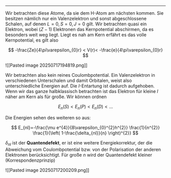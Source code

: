***

Wir betrachten diese Atome, da sie dem $\text{H}$-Atom am nächsten kommen. Sie besitzen nämlich nur ein Valenzelektron und sonst abgeschlossene Schalen, auf denen $L=0,S=0,J=0$ gilt. Wir betrachten quasi ein Elektron, wobei $(Z-1)$ Elektronen das Kernpotential abschirmen, da es besonders weit weg liegt. Liegt es nah am Kern erfährt es das volle Kernpotential, es gilt also

$$
-\frac{Ze}{4\pi\varepsilon_{0}r} < V(r)< -\frac{e}{4\pi\varepsilon_{0}r}
$$

![[Pasted image 20250717194819.png]]

Wir betrachten also kein reines Coulombpotential. Ein Valenzelektron in verschiedenen Unterschalen und damit Orbitalen, weist also unterschiedliche Energien auf. Die $l$-Entartung ist dadurch aufgehoben. Wenn wir das ganze halbklassisch betrachten ist das Elektron für kleine $l$ näher am Kern als für große. Wir können ordnen

$$
E_{n}(S)< E_{n}(P)<E_{n}(D)<\dots
$$

Die Energien sehen des weiteren so aus:

$$
E_{nl}=-\frac{\mu e^{4}}{8\varepsilon_{0}^{2}h^{2}} \frac{1}{n^{2}} \frac{1}{\left( 1-\frac{\delta_{nl}}{n} \right)^{2}}
$$

$\delta_{nl}$ ist der **Quantendefekt**, er ist eine weitere Energiekorrektur, der die Abweichung vom Coulombpotential bzw. von der Polarisation der anderen Elektronen berücksichtigt. Für große $n$ wird der Quantendefekt kleiner (Korrespondenzprinzip)

![[Pasted image 20250717200209.png]]

